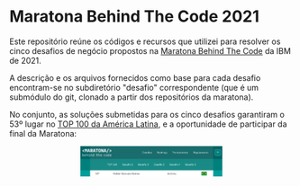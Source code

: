 # Maratona Behind The Code 2021

Este repositório reúne os códigos e recursos que utilizei para resolver os
cinco desafios de negócio propostos na
[Maratona Behind The Code](https://maratona.dev/pt) da IBM de 2021.

A descrição e os arquivos fornecidos como base para cada desafio encontram-se
no subdiretório "desafio" correspondente (que é um submódulo do git, clonado a
partir dos repositórios da maratona).

No conjunto, as soluções submetidas para os cinco desafios garantiram o 53º
lugar no [TOP 100 da América Latina](https://maratona.dev/ranking),
e a oportunidade de participar da final da Maratona:

<div align="center"><img width="50%" src="./ranking-maratona.png" alt='TOP 100 da Maratona Behind The Code 2021'></div>
